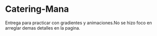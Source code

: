# Catering-Mana
Entrega para practicar con gradientes y animaciones.No se hizo foco en arreglar demas detalles en la pagina.
